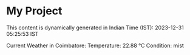# My Project

This content is dynamically generated in Indian Time (IST): 2023-12-31 05:25:53 IST


Current Weather in Coimbatore:
Temperature: 22.88 °C
Condition: mist
